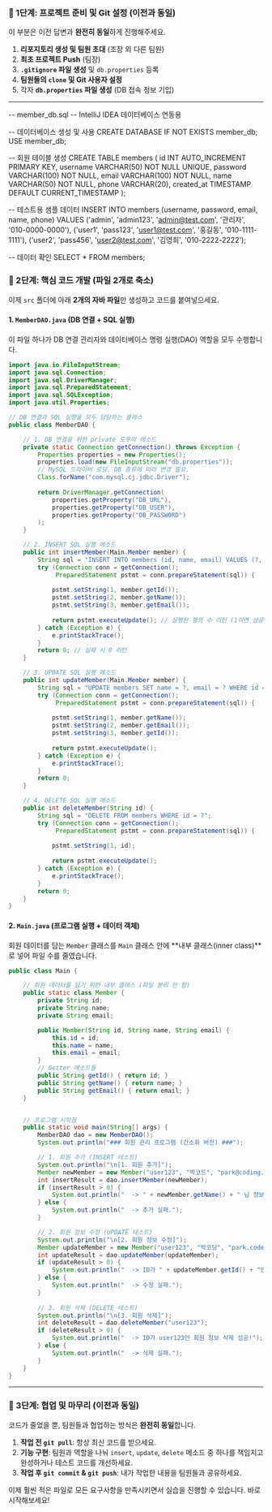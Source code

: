 
### 🏁 1단계: 프로젝트 준비 및 Git 설정 (이전과 동일)

이 부분은 이전 답변과 **완전히 동일**하게 진행해주세요.

1.  **리포지토리 생성 및 팀원 초대** (조장 외 다른 팀원)
2.  **최초 프로젝트 Push** (팀장)
3.  **`.gitignore` 파일 생성** 및 `db.properties` 등록
4.  **팀원들의 `clone` 및 Git 사용자 설정**
5.  각자 **`db.properties` 파일 생성** (DB 접속 정보 기입)

-----

-- member_db.sql
-- IntelliJ IDEA 데이터베이스 연동용

-- 데이터베이스 생성 및 사용
CREATE DATABASE IF NOT EXISTS member_db;
USE member_db;

-- 회원 테이블 생성
CREATE TABLE members (
    id INT AUTO_INCREMENT PRIMARY KEY,
    username VARCHAR(50) NOT NULL UNIQUE,
    password VARCHAR(100) NOT NULL,
    email VARCHAR(100) NOT NULL,
    name VARCHAR(50) NOT NULL,
    phone VARCHAR(20),
    created_at TIMESTAMP DEFAULT CURRENT_TIMESTAMP
);

-- 테스트용 샘플 데이터
INSERT INTO members (username, password, email, name, phone) VALUES
('admin', 'admin123', 'admin@test.com', '관리자', '010-0000-0000'),
('user1', 'pass123', 'user1@test.com', '홍길동', '010-1111-1111'),
('user2', 'pass456', 'user2@test.com', '김영희', '010-2222-2222');

-- 데이터 확인
SELECT * FROM members;


### 🧬 2단계: 핵심 코드 개발 (파일 2개로 축소)

이제 `src` 폴더에 아래 **2개의 자바 파일**만 생성하고 코드를 붙여넣으세요.

#### 1\. `MemberDAO.java` (DB 연결 + SQL 실행)

이 파일 하나가 DB 연결 관리자와 데이터베이스 명령 실행(DAO) 역할을 모두 수행합니다.

```java
import java.io.FileInputStream;
import java.sql.Connection;
import java.sql.DriverManager;
import java.sql.PreparedStatement;
import java.sql.SQLException;
import java.util.Properties;

// DB 연결과 SQL 실행을 모두 담당하는 클래스
public class MemberDAO {

    // 1. DB 연결을 위한 private 도우미 메소드
    private static Connection getConnection() throws Exception {
        Properties properties = new Properties();
        properties.load(new FileInputStream("db.properties"));
        // MySQL 드라이버 로딩. DB 종류에 따라 변경 필요.
        Class.forName("com.mysql.cj.jdbc.Driver"); 
        
        return DriverManager.getConnection(
            properties.getProperty("DB_URL"),
            properties.getProperty("DB_USER"),
            properties.getProperty("DB_PASSWORD")
        );
    }

    // 2. INSERT SQL 실행 메소드
    public int insertMember(Main.Member member) {
        String sql = "INSERT INTO members (id, name, email) VALUES (?, ?, ?)";
        try (Connection conn = getConnection();
             PreparedStatement pstmt = conn.prepareStatement(sql)) {
            
            pstmt.setString(1, member.getId());
            pstmt.setString(2, member.getName());
            pstmt.setString(3, member.getEmail());
            
            return pstmt.executeUpdate(); // 실행된 행의 수 리턴 (1이면 성공)
        } catch (Exception e) {
            e.printStackTrace();
        }
        return 0; // 실패 시 0 리턴
    }

    // 3. UPDATE SQL 실행 메소드
    public int updateMember(Main.Member member) {
        String sql = "UPDATE members SET name = ?, email = ? WHERE id = ?";
        try (Connection conn = getConnection();
             PreparedStatement pstmt = conn.prepareStatement(sql)) {
            
            pstmt.setString(1, member.getName());
            pstmt.setString(2, member.getEmail());
            pstmt.setString(3, member.getId());
            
            return pstmt.executeUpdate();
        } catch (Exception e) {
            e.printStackTrace();
        }
        return 0;
    }

    // 4. DELETE SQL 실행 메소드
    public int deleteMember(String id) {
        String sql = "DELETE FROM members WHERE id = ?";
        try (Connection conn = getConnection();
             PreparedStatement pstmt = conn.prepareStatement(sql)) {
            
            pstmt.setString(1, id);
            
            return pstmt.executeUpdate();
        } catch (Exception e) {
            e.printStackTrace();
        }
        return 0;
    }
}

```

#### 2\. `Main.java` (프로그램 실행 + 데이터 객체)

회원 데이터를 담는 `Member` 클래스를 `Main` 클래스 안에 \*\*내부 클래스(inner class)\*\*로 넣어 파일 수를 줄였습니다.

```java
public class Main {

    // 회원 데이터를 담기 위한 내부 클래스 (파일 분리 안 함)
    public static class Member {
        private String id;
        private String name;
        private String email;

        public Member(String id, String name, String email) {
            this.id = id;
            this.name = name;
            this.email = email;
        }
        // Getter 메소드들
        public String getId() { return id; }
        public String getName() { return name; }
        public String getEmail() { return email; }
    }


    // 프로그램 시작점
    public static void main(String[] args) {
        MemberDAO dao = new MemberDAO();
        System.out.println("### 회원 관리 프로그램 (간소화 버전) ###");

        // 1. 회원 추가 (INSERT 테스트)
        System.out.println("\n[1. 회원 추가]");
        Member newMember = new Member("user123", "박코드", "park@coding.com");
        int insertResult = dao.insertMember(newMember);
        if (insertResult > 0) {
            System.out.println("  -> " + newMember.getName() + " 님 정보 추가 성공!");
        } else {
            System.out.println("  -> 추가 실패.");
        }

        // 2. 회원 정보 수정 (UPDATE 테스트)
        System.out.println("\n[2. 회원 정보 수정]");
        Member updateMember = new Member("user123", "박코딩", "park.code@example.com");
        int updateResult = dao.updateMember(updateMember);
        if (updateResult > 0) {
            System.out.println("  -> ID가 " + updateMember.getId() + "인 회원의 정보 수정 성공!");
        } else {
            System.out.println("  -> 수정 실패.");
        }
        
        // 3. 회원 삭제 (DELETE 테스트)
        System.out.println("\n[3. 회원 삭제]");
        int deleteResult = dao.deleteMember("user123");
        if (deleteResult > 0) {
            System.out.println("  -> ID가 user123인 회원 정보 삭제 성공!");
        } else {
            System.out.println("  -> 삭제 실패.");
        }
    }
}
```

-----

### 🤝 3단계: 협업 및 마무리 (이전과 동일)

코드가 줄었을 뿐, 팀원들과 협업하는 방식은 **완전히 동일**합니다.

1.  **작업 전 `git pull`**: 항상 최신 코드를 받으세요.
2.  **기능 구현**: 팀원과 역할을 나눠 `insert`, `update`, `delete` 메소드 중 하나를 책임지고 완성하거나 테스트 코드를 개선하세요.
3.  **작업 후 `git commit` & `git push`**: 내가 작업한 내용을 팀원들과 공유하세요.

이제 훨씬 적은 파일로 모든 요구사항을 만족시키면서 실습을 진행할 수 있습니다. 바로 시작해보세요\!

